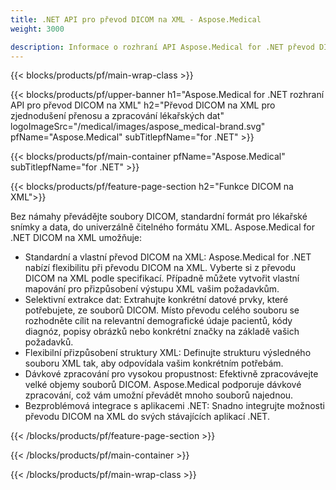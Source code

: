```yaml
---
title: .NET API pro převod DICOM na XML - Aspose.Medical
weight: 3000

description: Informace o rozhraní API Aspose.Medical for .NET převod DICOM na XML
---
```


{{< blocks/products/pf/main-wrap-class >}}

{{< blocks/products/pf/upper-banner h1="Aspose.Medical for .NET rozhraní API pro převod DICOM na XML" h2="Převod DICOM na XML pro zjednodušení přenosu a zpracování lékařských dat" logoImageSrc="/medical/images/aspose_medical-brand.svg" pfName="Aspose.Medical" subTitlepfName="for .NET" >}}

{{< blocks/products/pf/main-container pfName="Aspose.Medical" subTitlepfName="for .NET" >}}

{{< blocks/products/pf/feature-page-section h2="Funkce DICOM na XML">}}

<p>Bez námahy převádějte soubory DICOM, standardní formát pro lékařské snímky a data, do univerzálně čitelného formátu XML. Aspose.Medical for .NET DICOM na XML umožňuje:</p>

<ul>
<li>Standardní a vlastní převod DICOM na XML: Aspose.Medical for .NET nabízí flexibilitu při převodu DICOM na XML. Vyberte si z převodu DICOM na XML podle specifikací. Případně můžete vytvořit vlastní mapování pro přizpůsobení výstupu XML vašim požadavkům.</li>
<li>Selektivní extrakce dat: Extrahujte konkrétní datové prvky, které potřebujete, ze souborů DICOM. Místo převodu celého souboru se rozhodněte cílit na relevantní demografické údaje pacientů, kódy diagnóz, popisy obrázků nebo konkrétní značky na základě vašich požadavků.</li>
<li>Flexibilní přizpůsobení struktury XML: Definujte strukturu výsledného souboru XML tak, aby odpovídala vašim konkrétním potřebám.</li>
<li>Dávkové zpracování pro vysokou propustnost: Efektivně zpracovávejte velké objemy souborů DICOM. Aspose.Medical podporuje dávkové zpracování, což vám umožní převádět mnoho souborů najednou.</li>
<li>Bezproblémová integrace s aplikacemi .NET: Snadno integrujte možnosti převodu DICOM na XML do svých stávajících aplikací .NET.</li>
</ul>

{{< /blocks/products/pf/feature-page-section >}}

{{< /blocks/products/pf/main-container >}}

{{< /blocks/products/pf/main-wrap-class >}}